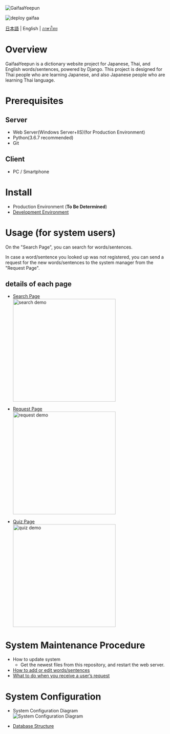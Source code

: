 ![GaifaaYeepun](https://user-images.githubusercontent.com/42882840/80269234-b4ad1c80-86e8-11ea-8a02-567b854170d5.png)

![deploy gaifaa](https://github.com/jocv-thai/pleethai/workflows/deploy%20gaifaa/badge.svg)

[日本語](../../README.md) | English | [ภาษาไทย](../th/README.md)

# Overview
GaifaaYeepun is a dictionary website project for Japanese, Thai, and English words/sentences, powered by Django.
This project is designed for Thai people who are learning Japanese, and also Japanese people who are learning Thai language.

# Prerequisites
## Server

* Web Server(Windows Server+IIS)(for Production Environment)
* Python(3.6.7 recommended)
* Git

## Client

* PC / Smartphone


# Install
- Production Environment (**To Be Determined**)
- [Development Environment](./install_develop.md)


# Usage (for system users)
On the "Search Page", you can search for words/sentences.

In case a word/sentence you looked up was not registered, you can send a request for the new
words/sentences to the system manager from the "Request Page".


## details of each page

- [Search Page](./howtouse_search.md)  
[<img src ="https://user-images.githubusercontent.com/42882840/101600410-96f5b300-3a3e-11eb-946c-67aa101f1ddb.gif" alt="search demo" width="320">](./howtouse_search.md)

- [Request Page](./howtouse_request.md)  
[<img src ="https://user-images.githubusercontent.com/42882840/101600726-0f5c7400-3a3f-11eb-8bad-3a91b21d8d55.png" alt="request demo" width="320">](./howtouse_request.md)

- [Quiz Page](./howtouse_quiz.md)  
[<img src ="https://user-images.githubusercontent.com/42882840/109138683-f93c9500-779d-11eb-82d2-f56818de73ee.gif" alt="quiz demo" width="320">](./howtouse_quiz.md)


# System Maintenance Procedure
- How to update system
  - Get the newest files from this repository, and restart the web server.
- [How to add or edit words/sentences](./maintenance_dataedit.md)
- [What to do when you receive a user’s request](./maintenance_reqreceived.md)


# System Configuration
- System Configuration Diagram  
![System Configuration Diagram](https://docs.google.com/drawings/d/e/2PACX-1vSLFh_yZhKKi0L7hnfksXXx2Rjc6bimx0RjocQRpwrI5KxMZSzmARUx9lNiZXjq-8R6oSboAkMqkxgV/pub?w=2024&h=996)

- [Database Structure](./database.md)
